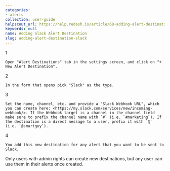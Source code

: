```yaml
---
categories:
- alerts
collection: user-guide
helpscout_url: https://help.redash.io/article/68-adding-alert-destination-slack
keywords: null
name: Adding Slack Alert Destination
slug: adding-alert-destination-slack
---
```

1

    Open "Alert Destinations" tab in the settings screen, and click on "+ New Alert Destination".
2

    In the form that opens pick "Slack" as the type.
3

    Set the name, channel, etc. and provide a "Slack Webhook URL", which you can create here: <https://my.slack.com/services/new/incoming-webhook/>. If the Webhook target is a channel in the channel field make sure to prefix the channel name with `#` (i.e. `#marketing`). If the destination is a direct message to a user, prefix it with `@` (i.e. `@smartguy`).
4

    You add this new destination for any alert that you want to be sent to Slack.

Only users with admin rights can create new destinations, but any user can use
them in their alerts once created.

